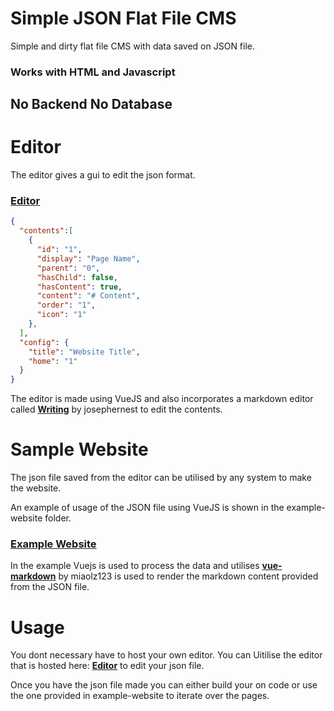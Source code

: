 # Simple JSON Flat File CMS
Simple and dirty flat file CMS with data saved on JSON file.

### Works with HTML and Javascript
## No Backend No Database

# Editor
The editor gives a gui to edit the json format.

### [Editor](https://sidharthmenon.github.io/simple-json-flat-file-cms/)

```json
{
  "contents":[
    {
      "id": "1",
      "display": "Page Name",
      "parent": "0",
      "hasChild": false,
      "hasContent": true,
      "content": "# Content",
      "order": "1",
      "icon": "1"
    },
  ],
  "config": {
    "title": "Website Title",
    "home": "1"
  }
}
```

The editor is made using VueJS and also incorporates a markdown editor called **[Writing](https://github.com/josephernest/writing/)** by josephernest to edit the contents.

# Sample Website
The json file saved from the editor can be utilised by any system to make the website.

An example of usage of the JSON file using VueJS is shown in the example-website folder.

### [Example Website](https://sidharthmenon.github.io/simple-json-flat-file-cms/example-website/)

In the example Vuejs is used to process the data and utilises **[vue-markdown](https://github.com/miaolz123/vue-markdown)** by miaolz123 is used to render the markdown content provided from the JSON file.

# Usage
You dont necessary have to host your own editor. You can Uitilise the editor that is hosted here: **[Editor](https://sidharthmenon.github.io/simple-json-flat-file-cms/)** to edit your json file.

Once you have the json file made you can either build your on code or use the one provided in example-website to iterate over the pages.
